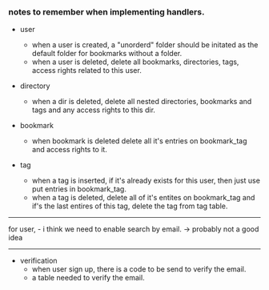 
### notes to remember when implementing handlers.
- user 
    - when a user is created, a "unorderd" folder should be initated as the default folder for bookmarks without a folder. 
    - when a user is deleted, delete all bookmarks, directories, tags, access rights related to this user.


- directory 
    - when a dir is deleted, delete all nested directories, bookmarks and tags and any access rights to this dir. 

- bookmark
    - when bookmark is deleted delete all it's entries on bookmark_tag and access rights to it.

- tag 
    - when a tag is inserted, if it's already exists for this user, then just use put entries in bookmark_tag.
    - when a tag is deleted, delete all of it's entites on bookmark_tag and if's the last entires of this tag, delete the tag from tag table.


--- 
 for user, 
    -  i think we need to enable search by email. -> probably not a good idea

--- 
- verification
    - when user sign up, there is a code to be send to verify the email. 
    - a table needed to verify the email.